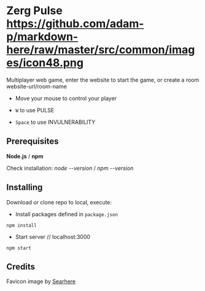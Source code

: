 # Zerg Pulse https://github.com/adam-p/markdown-here/raw/master/src/common/images/icon48.png
Multiplayer web game, enter the website to start the game, or create a room website-url/room-name 

* Move your mouse to control your player

* ``W`` to use PULSE 

* ``Space`` to use INVULNERABILITY 


## Prerequisites

**Node.js** / **npm**

Check installation: *node --version* / *npm --version*


## Installing

Download or clone repo to local, execute:

* Install packages defined in ``package.json``
```
npm install
```
* Start server // localhost:3000
```
npm start
```

## Credits
Favicon image by [Searhere](http://searhere.deviantart.com/art/Zergling-510555517)
